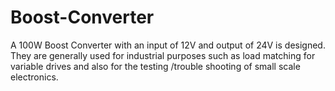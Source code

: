 # Boost-Converter
A 100W Boost Converter with an input of 12V and output of 24V is designed. They are generally used for industrial purposes such as load matching for variable drives and also for the testing /trouble shooting of small scale electronics.
